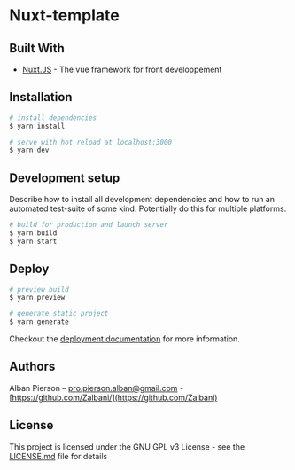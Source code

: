# Nuxt-template

## Built With

- [Nuxt.JS](https://github.com/nuxt/nuxt.js) - The vue framework for front developpement

## Installation

```bash
# install dependencies
$ yarn install

# serve with hot reload at localhost:3000
$ yarn dev
```

## Development setup

Describe how to install all development dependencies and how to run an automated test-suite of some kind. Potentially do this for multiple platforms.

```bash
# build for production and launch server
$ yarn build
$ yarn start
```

## Deploy

```bash
# preview build
$ yarn preview

# generate static project
$ yarn generate

```

Checkout the [deployment documentation](https://nuxt.com/docs/getting-started/introduction) for more information.

## Authors

Alban Pierson – pro.pierson.alban@gmail.com - [https://github.com/Zalbani/](https://github.com/Zalbani)

## License

This project is licensed under the GNU GPL v3 License - see the [LICENSE.md](LICENSE.md) file for details
